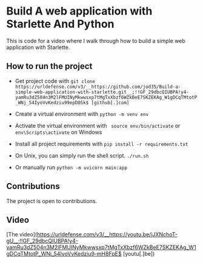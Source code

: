 # Build A web application with Starlette And Python

This is code for a video where I walk through how to build a simple web application with Starlette.

## How to run the project

- Get project code with `git clone https://urldefense.com/v3/__https://github.com/jod35/Build-a-simple-web-application-with-starlette.git__;!!GF_29dbcQIUBPA!y4-yamRu3dZ504n3M2lFMUINyMkwwsxp7tMgTxXbzf6WZkBeE7SKZEKAg_W1gDCqTMtotP_WNj_54IyoVvKedziu99epD0Sk$ [github[.]com] `

- Create a virtual environment with `python -m venv env`
- Activate the virtual environment with ` source env/bin/activate` or `env\Scripts\activate` on Windows

- Install all project requirements with `pip install -r requirements.txt `
- On Unix, you can simply run the shell script. `./run.sh`
- Or manually run `python -m uvicorn main:app`

## Contributions

The project is open to contributions.

## Video

[The video](https://urldefense.com/v3/__https://youtu.be/jJXNchoT-gU__;!!GF_29dbcQIUBPA!y4-yamRu3dZ504n3M2lFMUINyMkwwsxp7tMgTxXbzf6WZkBeE7SKZEKAg_W1gDCqTMtotP_WNj_54IyoVvKedziu9-mH8FpE$ [youtu[.]be])

